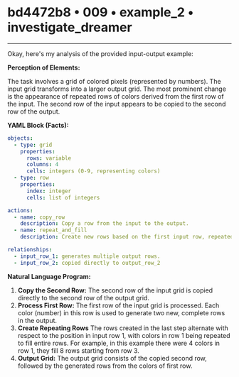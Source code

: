 # bd4472b8 • 009 • example_2 • investigate_dreamer

---
Okay, here's my analysis of the provided input-output example:

**Perception of Elements:**

The task involves a grid of colored pixels (represented by numbers). The input grid transforms into a larger output grid. The most prominent change is the appearance of repeated rows of colors derived from the first row of the input. The second row of the input appears to be copied to the second row of the output.

**YAML Block (Facts):**



```yaml
objects:
  - type: grid
    properties:
      rows: variable
      columns: 4
      cells: integers (0-9, representing colors)
  - type: row
    properties:
      index: integer
      cells: list of integers

actions:
  - name: copy_row
    description: Copy a row from the input to the output.
  - name: repeat_and_fill
    description: Create new rows based on the first input row, repeated multiple times.

relationships:
  - input_row_1: generates multiple output rows.
  - input_row_2: copied directly to output_row_2

```



**Natural Language Program:**

1.  **Copy the Second Row:** The second row of the input grid is copied directly to the second row of the output grid.
2.  **Process First Row:** The first row of the input grid is processed. Each color (number) in this row is used to generate two new, complete rows in the output.
3. **Create Repeating Rows** The rows created in the last step alternate with respect to the position in input row 1, with colors in row 1 being repeated to fill entire rows. For example, in this example there were 4 colors in row 1, they fill 8 rows starting from row 3.
4.  **Output Grid:** The output grid consists of the copied second row, followed by the generated rows from the colors of first row.


